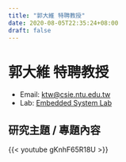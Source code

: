 ```yaml
---
title: "郭大維 特聘教授"
date: 2020-08-05T22:35:24+08:00
draft: false
---
```


# 郭大維 特聘教授

- Email: ktw@csie.ntu.edu.tw
- Lab: [Embedded System Lab](http://rtlab.csie.ntu.edu.tw/EmbeddedSystemLab/)


## 研究主題 / 專題內容

{{< youtube gKnhF65R18U >}}